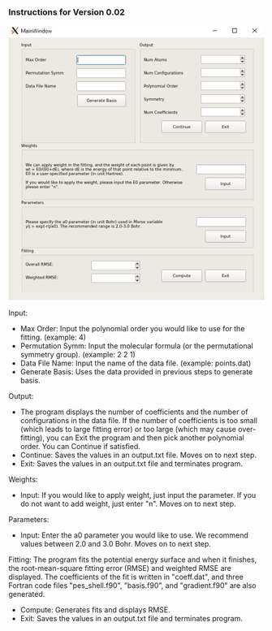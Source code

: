 ### Instructions for Version 0.02

![Interface](./msa_0322.png)

Input:
* Max Order: Input the polynomial order you would like to use for the fitting. (example: 4)
* Permutation Symm: Input the molecular formula (or the permutational symmetry group). (example: 2 2 1)
* Data File Name: Input the name of the data file. (example: points.dat)
* Generate Basis: Uses the data provided in previous steps to generate basis. 

Output: 
* The program displays the number of coefficients and the number of configurations in the data file. If the number of coefficients is too small (which leads to large fitting error) or too large (which may cause over-fitting), you can Exit the program and then pick another polynomial order. You can Continue if satisfied.
* Continue: Saves the values in an output.txt file. Moves on to next step.
* Exit: Saves the values in an output.txt file and terminates program.

Weights: 
* Input: If you would like to apply weight, just input the parameter. If you do not want to add weight, just enter "n". Moves on to next step.

Parameters: 
* Input: Enter the a0 parameter you would like to use. We recommend values between 2.0 and 3.0 Bohr. Moves on to next step.

Fitting: The program fits the potential energy surface and when it finishes, the root-mean-square fitting error (RMSE) and weighted RMSE are displayed. The coefficients of the fit is written in "coeff.dat", and three Fortran code files "pes_shell.f90", "basis.f90", and "gradient.f90" are also generated.
* Compute: Generates fits and displays RMSE.
* Exit: Saves the values in an output.txt file and terminates program.





